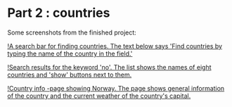 # Part 2 : countries

Some screenshots from the finished project:

[!A search bar for finding countries. The text below says 'Find countries by typing the name of the country in the field.'](https://github.com/faltzuthewiz/fullstack-open/blob/main/part%202/countries/screenshots/fullstack-countries_screenshot1.PNG)

[!Search results for the keyword 'no'. The list shows the names of eight countries and 'show' buttons next to them.](https://raw.githubusercontent.com/faltzuthewiz/fullstack-open/main/part%202/countries/screenshots/fullstack-countries_screenshot2.PNG)

[!Country info -page showing Norway. The page shows general information of the country and the current weather of the country's capital.](https://raw.githubusercontent.com/faltzuthewiz/fullstack-open/main/part%202/countries/screenshots/fullstack-countries_screenshot3.PNG)